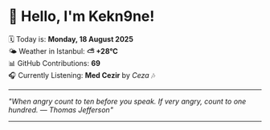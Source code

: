 # 👋 Hello, I'm Kekn9ne!

🗓️ Today is: **Monday, 18 August 2025**  
🌤️ Weather in Istanbul: **⛅️  +28°C**  
📊 GitHub Contributions: **69**  
🎧 Currently Listening: **Med Cezir** by *Ceza* 🎶

---

_"When angry count to ten before you speak. If very angry, count to one hundred. — *Thomas Jefferson*"_

---
